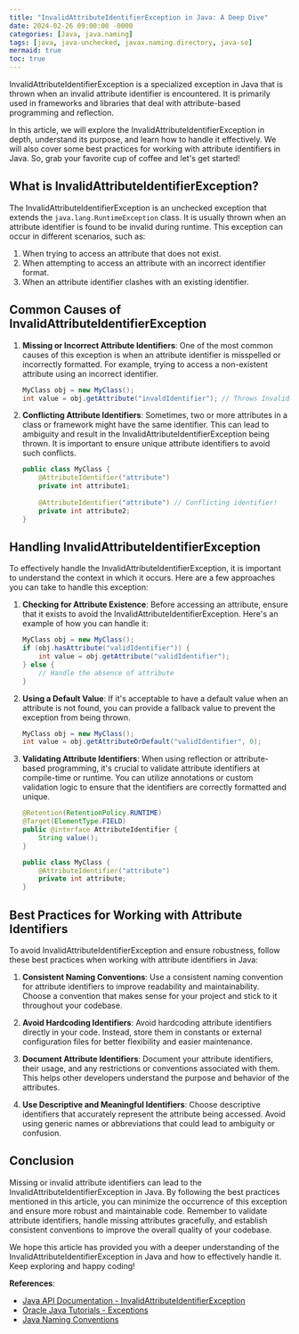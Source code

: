 ```yaml
---
title: "InvalidAttributeIdentifierException in Java: A Deep Dive"
date: 2024-02-26 09:00:00 -0000
categories: [Java, java.naming]
tags: [java, java-unchecked, javax.naming.directory, java-se]
mermaid: true
toc: true
---
```



InvalidAttributeIdentifierException is a specialized exception in Java that is thrown when an invalid attribute identifier is encountered. It is primarily used in frameworks and libraries that deal with attribute-based programming and reflection.

In this article, we will explore the InvalidAttributeIdentifierException in depth, understand its purpose, and learn how to handle it effectively. We will also cover some best practices for working with attribute identifiers in Java. So, grab your favorite cup of coffee and let's get started!

## What is InvalidAttributeIdentifierException?

The InvalidAttributeIdentifierException is an unchecked exception that extends the `java.lang.RuntimeException` class. It is usually thrown when an attribute identifier is found to be invalid during runtime. This exception can occur in different scenarios, such as:

1. When trying to access an attribute that does not exist.
2. When attempting to access an attribute with an incorrect identifier format.
3. When an attribute identifier clashes with an existing identifier.

## Common Causes of InvalidAttributeIdentifierException

1. **Missing or Incorrect Attribute Identifiers**: One of the most common causes of this exception is when an attribute identifier is misspelled or incorrectly formatted. For example, trying to access a non-existent attribute using an incorrect identifier.

   ```java
   MyClass obj = new MyClass();
   int value = obj.getAttribute("invaldIdentifier"); // Throws InvalidAttributeIdentifierException
   ```

2. **Conflicting Attribute Identifiers**: Sometimes, two or more attributes in a class or framework might have the same identifier. This can lead to ambiguity and result in the InvalidAttributeIdentifierException being thrown. It is important to ensure unique attribute identifiers to avoid such conflicts.

   ```java
   public class MyClass {
       @AttributeIdentifier("attribute")
       private int attribute1;
       
       @AttributeIdentifier("attribute") // Conflicting identifier!
       private int attribute2;
   }
   ```

## Handling InvalidAttributeIdentifierException

To effectively handle the InvalidAttributeIdentifierException, it is important to understand the context in which it occurs. Here are a few approaches you can take to handle this exception:

1. **Checking for Attribute Existence**: Before accessing an attribute, ensure that it exists to avoid the InvalidAttributeIdentifierException. Here's an example of how you can handle it:

   ```java
   MyClass obj = new MyClass();
   if (obj.hasAttribute("validIdentifier")) {
       int value = obj.getAttribute("validIdentifier");
   } else {
       // Handle the absence of attribute
   }
   ```

2. **Using a Default Value**: If it's acceptable to have a default value when an attribute is not found, you can provide a fallback value to prevent the exception from being thrown.

   ```java
   MyClass obj = new MyClass();
   int value = obj.getAttributeOrDefault("validIdentifier", 0);
   ```

3. **Validating Attribute Identifiers**: When using reflection or attribute-based programming, it's crucial to validate attribute identifiers at compile-time or runtime. You can utilize annotations or custom validation logic to ensure that the identifiers are correctly formatted and unique.

   ```java
   @Retention(RetentionPolicy.RUNTIME)
   @Target(ElementType.FIELD)
   public @interface AttributeIdentifier {
       String value();
   }

   public class MyClass {
       @AttributeIdentifier("attribute")
       private int attribute;
   }
   ```

## Best Practices for Working with Attribute Identifiers

To avoid InvalidAttributeIdentifierException and ensure robustness, follow these best practices when working with attribute identifiers in Java:

1. **Consistent Naming Conventions**: Use a consistent naming convention for attribute identifiers to improve readability and maintainability. Choose a convention that makes sense for your project and stick to it throughout your codebase.

2. **Avoid Hardcoding Identifiers**: Avoid hardcoding attribute identifiers directly in your code. Instead, store them in constants or external configuration files for better flexibility and easier maintenance.

3. **Document Attribute Identifiers**: Document your attribute identifiers, their usage, and any restrictions or conventions associated with them. This helps other developers understand the purpose and behavior of the attributes.

4. **Use Descriptive and Meaningful Identifiers**: Choose descriptive identifiers that accurately represent the attribute being accessed. Avoid using generic names or abbreviations that could lead to ambiguity or confusion.

## Conclusion

Missing or invalid attribute identifiers can lead to the InvalidAttributeIdentifierException in Java. By following the best practices mentioned in this article, you can minimize the occurrence of this exception and ensure more robust and maintainable code. Remember to validate attribute identifiers, handle missing attributes gracefully, and establish consistent conventions to improve the overall quality of your codebase.

We hope this article has provided you with a deeper understanding of the InvalidAttributeIdentifierException in Java and how to effectively handle it. Keep exploring and happy coding!

**References**:
- [Java API Documentation - InvalidAttributeIdentifierException](https://docs.oracle.com/en/java/javase/14/docs/api/java.base/java/lang/InvalidAttributeIdentifierException.html)
- [Oracle Java Tutorials - Exceptions](https://docs.oracle.com/javase/tutorial/essential/exceptions/)
- [Java Naming Conventions](https://www.oracle.com/java/technologies/javase/codeconventions-namingconventions.html)